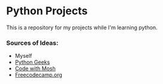 ﻿# Python Projects
This is a repository for my projects while I'm learning python.

### Sources of Ideas:
- Myself
- [Python Geeks](https://pythongeeks.org/python-projects/)
- [Code with Mosh](https://youtu.be/_uQrJ0TkZlc?)
- [Freecodecamp.org](https://www.freecodecamp.org/l)
